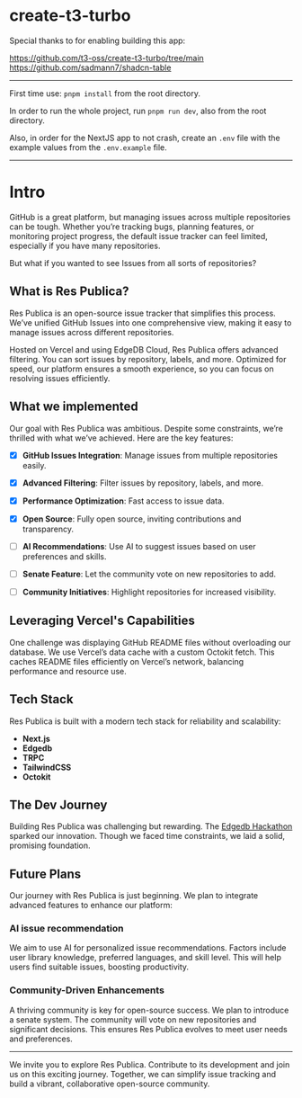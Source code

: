 # create-t3-turbo

Special thanks to for enabling building this app:

https://github.com/t3-oss/create-t3-turbo/tree/main
https://github.com/sadmann7/shadcn-table

***
First time use: `pnpm install` from the root directory.

In order to run the whole project, run `pnpm run dev`, also from the root directory.

Also, in order for the NextJS app to not crash, create an `.env` file with the example values from the `.env.example` file.


***
# Intro
GitHub is a great platform, but managing issues across multiple repositories can be tough. Whether you’re tracking bugs, planning features, or monitoring project progress, the default issue tracker can feel limited, especially if you have many repositories.

But what if you wanted to see Issues from all sorts of repositories? 
## What is Res Publica?


Res Publica is an open-source issue tracker that simplifies this process. We’ve unified GitHub Issues into one comprehensive view, making it easy to manage issues across different repositories.

Hosted on Vercel and using EdgeDB Cloud, Res Publica offers advanced filtering. You can sort issues by repository, labels, and more. Optimized for speed, our platform ensures a smooth experience, so you can focus on resolving issues efficiently.


## What we implemented
Our goal with Res Publica was ambitious. Despite some constraints, we’re thrilled with what we’ve achieved. Here are the key features:

- [x] **GitHub Issues Integration**: Manage issues from multiple repositories easily.
- [x] **Advanced Filtering**: Filter issues by repository, labels, and more.
- [x] **Performance Optimization**: Fast access to issue data.
- [x] **Open Source**: Fully open source, inviting contributions and transparency.
- [ ] **AI Recommendations**: Use AI to suggest issues based on user preferences and skills.
- [ ] **Senate Feature**: Let the community vote on new repositories to add.
- [ ] **Community Initiatives**: Highlight repositories for increased visibility.


## Leveraging Vercel's Capabilities
One challenge was displaying GitHub README files without overloading our database. We use Vercel’s data cache with a custom Octokit fetch. This caches README files efficiently on Vercel’s network, balancing performance and resource use.

## Tech Stack
Res Publica is built with a modern tech stack for reliability and scalability:

- **Next.js**
- **Edgedb**
- **TRPC**
- **TailwindCSS**
- **Octokit**


## The Dev Journey

Building Res Publica was challenging but rewarding. The [Edgedb Hackathon](https://edgedb.com/hackathon) sparked our innovation. Though we faced time constraints, we laid a solid, promising foundation.


## Future Plans
Our journey with Res Publica is just beginning. We plan to integrate advanced features to enhance our platform:

### AI issue recommendation

We aim to use AI for personalized issue recommendations. Factors include user library knowledge, preferred languages, and skill level. This will help users find suitable issues, boosting productivity.


### Community-Driven Enhancements

A thriving community is key for open-source success. We plan to introduce a senate system. The community will vote on new repositories and significant decisions. This ensures Res Publica evolves to meet user needs and preferences.
***

We invite you to explore Res Publica. Contribute to its development and join us on this exciting journey. Together, we can simplify issue tracking and build a vibrant, collaborative open-source community.

